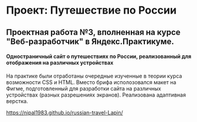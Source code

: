 # Проект: Путешествие по России

## Проектная работа №3, вполненная на курсе "Веб-разработчик" в Яндекс.Практикуме.

#### Одностраничный сайт о путешествиях по России, реализованный для отображения на различных устройствах

На практике были отработаны очередные изученные в теории курса возможности CSS и HTML.
Вместо брифа исполозовался макет на Фигме, подготовленный для разработки сайта на различных устройствах (разных разрешениях экранов).
Реализована адаптивная верстка.

https://nipal1983.github.io/russian-travel-Lapin/
